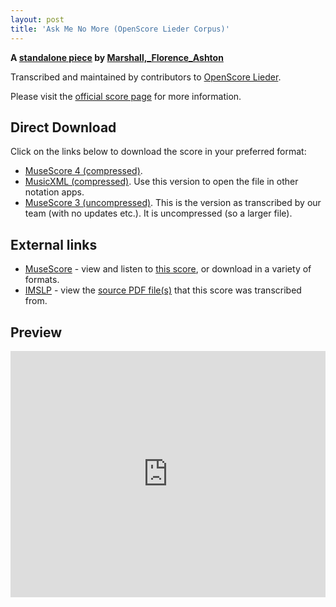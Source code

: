 ```yaml
---
layout: post
title: 'Ask Me No More (OpenScore Lieder Corpus)'
---
```


__A [standalone piece](https://fourscoreandmore.org/openscore/lieder/Marshall%2C_Florence_Ashton/_/) by [Marshall,_Florence_Ashton](https://fourscoreandmore.org/openscore/lieder/Marshall%2C_Florence_Ashton)__

Transcribed and maintained by contributors to [OpenScore Lieder].

Please visit the [official score page] for more information.

[official score page]: https://musescore.com/openscore-lieder-corpus/scores/6650249
[OpenScore Lieder]: https://musescore.com/openscore-lieder-corpus

## Direct Download

Click on the links below to download the score in your preferred format:
- [MuseScore 4 (compressed)](https://fourscoreandmore.org/openscore/lieder/Marshall%2C_Florence_Ashton/_/Ask_Me_No_More.mscz).
- [MusicXML (compressed)](https://fourscoreandmore.org/openscore/lieder/Marshall%2C_Florence_Ashton/_/Ask_Me_No_More.mxl). Use this version to open the file in other notation apps.
- [MuseScore 3 (uncompressed)](https://raw.githubusercontent.com/OpenScore/Lieder/refs/heads/main/scores/Marshall%2C_Florence_Ashton/_/Ask_Me_No_More/lc6650249.mscx). This is the version as transcribed by our team (with no updates etc.). It is uncompressed (so a larger file).

## External links

- [MuseScore] - view and listen to [this score][MuseScore], or download in a variety of formats.
- [IMSLP] - view the [source PDF file(s)][IMSLP] that this score was transcribed from.

[MuseScore]: https://musescore.com/score/6650249
[IMSLP]: https://imslp.org/wiki/Special:ReverseLookup/184203

## Preview

<iframe width="100%" height="394" src="https://musescore.com/openscore-lieder-corpus/scores/6650249/embed" frameborder="0" allowfullscreen allow="autoplay; fullscreen"></iframe>
